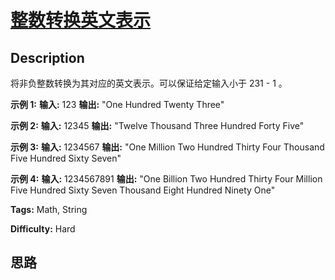 # [整数转换英文表示][title]

## Description

将非负整数转换为其对应的英文表示。可以保证给定输入小于 231 \- 1 。

**示例 1:**
            **输入:** 123    **输出:** "One Hundred Twenty Three"    

**示例 2:**
            **输入:** 12345    **输出:** "Twelve Thousand Three Hundred Forty Five"

**示例 3:**
            **输入:** 1234567    **输出:** "One Million Two Hundred Thirty Four Thousand Five Hundred Sixty Seven"

**示例 4:**
            **输入:** 1234567891    **输出:** "One Billion Two Hundred Thirty Four Million Five Hundred Sixty Seven Thousand Eight Hundred Ninety One"


**Tags:** Math, String

**Difficulty:** Hard

## 思路

[title]: https://leetcode-cn.com/problems/integer-to-english-words
